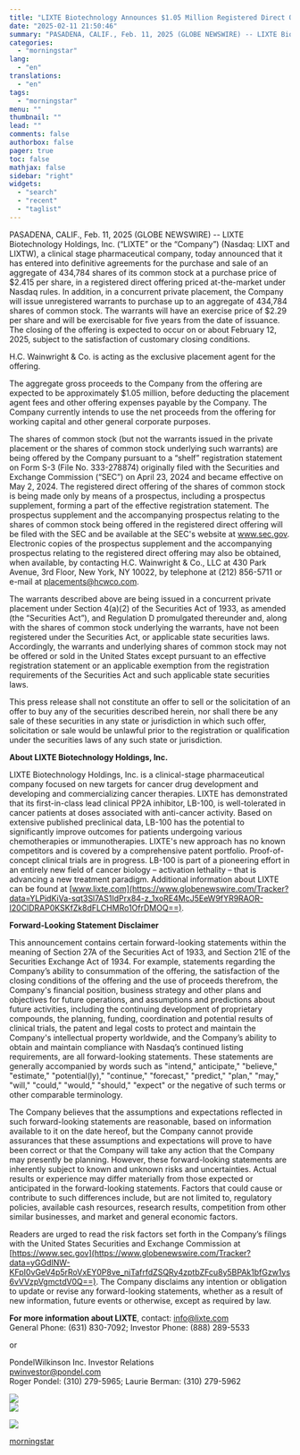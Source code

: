 ```yaml
---
title: "LIXTE Biotechnology Announces $1.05 Million Registered Direct Offering Priced At-the-Market Under Nasdaq Rules"
date: "2025-02-11 21:50:46"
summary: "PASADENA, CALIF., Feb. 11, 2025 (GLOBE NEWSWIRE) -- LIXTE Biotechnology Holdings, Inc. (“LIXTE” or the “Company”) (Nasdaq: LIXT and LIXTW), a clinical stage pharmaceutical company, today announced that it has entered into definitive agreements for the purchase and sale of an aggregate of 434,784 shares of its common stock at..."
categories:
  - "morningstar"
lang:
  - "en"
translations:
  - "en"
tags:
  - "morningstar"
menu: ""
thumbnail: ""
lead: ""
comments: false
authorbox: false
pager: true
toc: false
mathjax: false
sidebar: "right"
widgets:
  - "search"
  - "recent"
  - "taglist"
---
```


PASADENA, CALIF., Feb. 11, 2025 (GLOBE NEWSWIRE) -- LIXTE Biotechnology Holdings, Inc. (“LIXTE” or the “Company”) (Nasdaq: LIXT and LIXTW), a clinical stage pharmaceutical company, today announced that it has entered into definitive agreements for the purchase and sale of an aggregate of 434,784 shares of its common stock at a purchase price of $2.415 per share, in a registered direct offering priced at-the-market under Nasdaq rules. In addition, in a concurrent private placement, the Company will issue unregistered warrants to purchase up to an aggregate of 434,784 shares of common stock. The warrants will have an exercise price of $2.29 per share and will be exercisable for five years from the date of issuance. The closing of the offering is expected to occur on or about February 12, 2025, subject to the satisfaction of customary closing conditions.

H.C. Wainwright & Co. is acting as the exclusive placement agent for the offering.

The aggregate gross proceeds to the Company from the offering are expected to be approximately $1.05 million, before deducting the placement agent fees and other offering expenses payable by the Company. The Company currently intends to use the net proceeds from the offering for working capital and other general corporate purposes.

The shares of common stock (but not the warrants issued in the private placement or the shares of common stock underlying such warrants) are being offered by the Company pursuant to a “shelf” registration statement on Form S-3 (File No. 333-278874) originally filed with the Securities and Exchange Commission (“SEC”) on April 23, 2024 and became effective on May 2, 2024. The registered direct offering of the shares of common stock is being made only by means of a prospectus, including a prospectus supplement, forming a part of the effective registration statement. The prospectus supplement and the accompanying prospectus relating to the shares of common stock being offered in the registered direct offering will be filed with the SEC and be available at the SEC's website at www.sec.gov. Electronic copies of the prospectus supplement and the accompanying prospectus relating to the registered direct offering may also be obtained, when available, by contacting H.C. Wainwright & Co., LLC at 430 Park Avenue, 3rd Floor, New York, NY 10022, by telephone at (212) 856-5711 or e-mail at [placements@hcwco.com](https://www.globenewswire.com/Tracker?data=CMAsAXl1-8rBXb8FDXH3d_dR17nx6JgDCrn7BLMdWSmvki5enjqvRT4qLfdaJIj141YhSi6RjnaYmtoRTALgLn4hUowBxqbQBWKu2SWBPrU=).

The warrants described above are being issued in a concurrent private placement under Section 4(a)(2) of the Securities Act of 1933, as amended (the “Securities Act”), and Regulation D promulgated thereunder and, along with the shares of common stock underlying the warrants, have not been registered under the Securities Act, or applicable state securities laws. Accordingly, the warrants and underlying shares of common stock may not be offered or sold in the United States except pursuant to an effective registration statement or an applicable exemption from the registration requirements of the Securities Act and such applicable state securities laws.

This press release shall not constitute an offer to sell or the solicitation of an offer to buy any of the securities described herein, nor shall there be any sale of these securities in any state or jurisdiction in which such offer, solicitation or sale would be unlawful prior to the registration or qualification under the securities laws of any such state or jurisdiction.

**About LIXTE Biotechnology Holdings, Inc.**

LIXTE Biotechnology Holdings, Inc. is a clinical-stage pharmaceutical company focused on new targets for cancer drug development and developing and commercializing cancer therapies. LIXTE has demonstrated that its first-in-class lead clinical PP2A inhibitor, LB-100, is well-tolerated in cancer patients at doses associated with anti-cancer activity. Based on extensive published preclinical data, LB-100 has the potential to significantly improve outcomes for patients undergoing various chemotherapies or immunotherapies. LIXTE's new approach has no known competitors and is covered by a comprehensive patent portfolio. Proof-of-concept clinical trials are in progress. LB-100 is part of a pioneering effort in an entirely new field of cancer biology – activation lethality – that is advancing a new treatment paradigm. Additional information about LIXTE can be found at [www.lixte.com](https://www.globenewswire.com/Tracker?data=YLPidKiVa-sqt3Sl7AS1IdPrx84-z_1xoRE4McJ5EeW9fYR9RAOR-I20ClDRAP0KSKfZk8dFLCHMRo1OfrDMOQ==).

**Forward-Looking Statement Disclaimer**

This announcement contains certain forward-looking statements within the meaning of Section 27A of the Securities Act of 1933, and Section 21E of the Securities Exchange Act of 1934. For example, statements regarding the Company’s ability to consummation of the offering, the satisfaction of the closing conditions of the offering and the use of proceeds therefrom, the Company's financial position, business strategy and other plans and objectives for future operations, and assumptions and predictions about future activities, including the continuing development of proprietary compounds, the planning, funding, coordination and potential results of clinical trials, the patent and legal costs to protect and maintain the Company's intellectual property worldwide, and the Company’s ability to obtain and maintain compliance with Nasdaq’s continued listing requirements, are all forward-looking statements. These statements are generally accompanied by words such as "intend," anticipate," "believe," "estimate," "potential(ly)," "continue," "forecast," "predict," "plan," "may," "will," "could," "would," "should," "expect" or the negative of such terms or other comparable terminology.

The Company believes that the assumptions and expectations reflected in such forward-looking statements are reasonable, based on information available to it on the date hereof, but the Company cannot provide assurances that these assumptions and expectations will prove to have been correct or that the Company will take any action that the Company may presently be planning. However, these forward-looking statements are inherently subject to known and unknown risks and uncertainties. Actual results or experience may differ materially from those expected or anticipated in the forward-looking statements. Factors that could cause or contribute to such differences include, but are not limited to, regulatory policies, available cash resources, research results, competition from other similar businesses, and market and general economic factors.

Readers are urged to read the risk factors set forth in the Company’s filings with the United States Securities and Exchange Commission at [https://www.sec.gov](https://www.globenewswire.com/Tracker?data=yGGdINW-KFpI0vGeV4p5rRoVxEY0P8ve_njTafrfdZSQRy4zptbZFcu8y5BPAk1bfGzw1ys6vVVzpVgmctdV0Q==). The Company disclaims any intention or obligation to update or revise any forward-looking statements, whether as a result of new information, future events or otherwise, except as required by law.

**For more information about LIXTE**, contact: [info@lixte.com](https://www.globenewswire.com/Tracker?data=22enwrYNQtrrVZiGwJHRWs4t4gmzVu4LA6EjP_I3Rl1kV8Bhq4k4SCpDxV2O2dbOLXfs4OY1JmlfCCdsECt08w==)  
General Phone: (631) 830-7092; Investor Phone: (888) 289-5533

or

PondelWilkinson Inc. Investor Relations  
[pwinvestor@pondel.com](https://www.globenewswire.com/Tracker?data=7tm0JFXN0dFmPsK8SFIZLUEatt_HlHQCv1wwtn1cpHtydUMc4AEOmawg8AQpgu66iWeK7k6PwjZYP2GP4CVRsa7BG3JdI4Ano7Dz_DaQfDU=)   
Roger Pondel: (310) 279-5965; Laurie Berman: (310) 279-5962

 ![](https://www.globenewswire.com/newsroom/ti?nf=OTM1NjQyMyM2NzQ1NDE5IzUwMDAyNTY5NQ==)   
 ![](https://ml.globenewswire.com/media/Y2M2MTViMjktOTM2MC00M2I2LWI5OWMtY2QwZTg1MWJhOWNhLTUwMDAyNTY5NQ==/tiny/Lixte-Biotechnology-Holdings-I.png)

 [![](https://ml.globenewswire.com/media/7e828ef4-6c8f-4c94-b376-4e3749530fba/small/logo-jpg.jpg)](https://www.globenewswire.com/NewsRoom/AttachmentNg/7e828ef4-6c8f-4c94-b376-4e3749530fba)

[morningstar](https://www.morningstar.com/news/globe-newswire/9356423/lixte-biotechnology-announces-105-million-registered-direct-offering-priced-at-the-market-under-nasdaq-rules)
